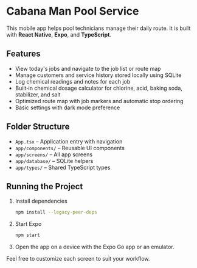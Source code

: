 # Cabana Man Pool Service

This mobile app helps pool technicians manage their daily route. It is built with **React Native**, **Expo**, and **TypeScript**.

## Features

- View today's jobs and navigate to the job list or route map
- Manage customers and service history stored locally using SQLite
- Log chemical readings and notes for each job
- Built‑in chemical dosage calculator for chlorine, acid, baking soda, stabilizer, and salt
- Optimized route map with job markers and automatic stop ordering
- Basic settings with dark mode preference

## Folder Structure

- `App.tsx` – Application entry with navigation
- `app/components/` – Reusable UI components
- `app/screens/` – All app screens
- `app/database/` – SQLite helpers
- `app/types/` – Shared TypeScript types

## Running the Project

1. Install dependencies
   ```bash
   npm install --legacy-peer-deps
   ```
2. Start Expo
   ```bash
   npm start
   ```
3. Open the app on a device with the Expo Go app or an emulator.

Feel free to customize each screen to suit your workflow.
